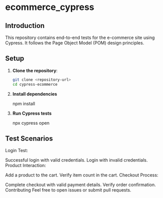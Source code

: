 # ecommerce_cypress

## Introduction

This repository contains end-to-end tests for the e-commerce site using Cypress. It follows the Page Object Model (POM) design principles.

## Setup

1. **Clone the repository**:
   ```bash
   git clone <repository-url>
   cd cypress-ecommerce

2.  **Install dependencies**

      npm install

3. **Run Cypress tests**

   npx cypress open


## Test Scenarios
Login Test:

Successful login with valid credentials.
Login with invalid credentials.
Product Interaction:

Add a product to the cart.
Verify item count in the cart.
Checkout Process:

Complete checkout with valid payment details.
Verify order confirmation.
Contributing
Feel free to open issues or submit pull requests.
